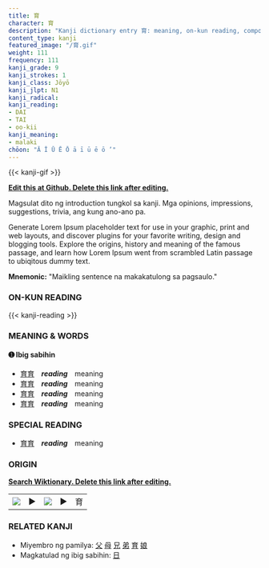 ```yaml
---
title: 育
character: 育
description: "Kanji dictionary entry 育: meaning, on-kun reading, compounds, origin, related kanji"
content_type: kanji
featured_image: "/育.gif"
weight: 111
frequency: 111
kanji_grade: 9
kanji_strokes: 1
kanji_class: Jōyō
kanji_jlpt: N1
kanji_radical: 
kanji_reading: 
- DAI
- TAI
- oo-kii
kanji_meaning:
- malaki
chōon: "Ā Ī Ū Ē Ō ā ī ū ē ō ’"
---
```

[//]: # (Don't edit the line below. Kanji animated GIF code is automatically generated.)
{{< kanji-gif >}}

[//]: # (Edit below this line.)

**[Edit this at Github. Delete this link after editing.](https://github.com/tim0g/tim/tree/main/content/kanji/育/index.md)**

Magsulat dito ng introduction tungkol sa kanji. Mga opinions, impressions, suggestions, trivia, ang kung ano-ano pa.

Generate Lorem Ipsum placeholder text for use in your graphic, print and web layouts, and discover plugins for your favorite writing, design and blogging tools. Explore the origins, history and meaning of the famous passage, and learn how Lorem Ipsum went from scrambled Latin passage to ubiqitous dummy text.
 
**Mnemonic:** "Maikling sentence na makakatulong sa pagsaulo."

### ON-KUN READING

[//]: # (Don't edit the line below. ON-KUN READING code is automatically generated.)
{{< kanji-reading >}}

### MEANING & WORDS

#### ➊ **Ibig sabihin**
  - [育](../育)[育](../育)　***reading***　meaning
  - [育](../育)[育](../育)　***reading***　meaning
  - [育](../育)[育](../育)　***reading***　meaning
  - [育](../育)[育](../育)　***reading***　meaning

### SPECIAL READING
  - [育](../育)[育](../育)　***reading***　meaning

### ORIGIN

**[Search Wiktionary. Delete this link after editing.](https://wiktionary.org/wiki/育)**
<table class="kanji-table"><tr><td>
<img src="60px-育-bronze.svg.png">
</td><td>▶</td><td>
<img src="60px-育-oracle.svg.png">
</td><td>▶</td>
<td class="kanji-origin">育</td>
</tr></table>

### RELATED KANJI
- Miyembro ng pamilya: [父](../父) [母](../母) [兄](../兄) [弟](../弟) [育](../育) [娘](../娘)
- Magkatulad ng ibig sabihin: [日](../日)

